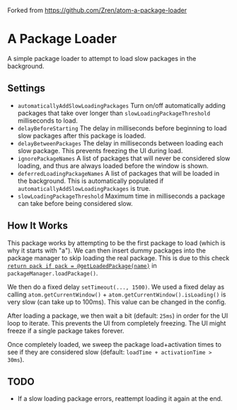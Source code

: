 Forked from https://github.com/Zren/atom-a-package-loader

# A Package Loader

A simple package loader to attempt to load slow packages in the background.

## Settings

* `automaticallyAddSlowLoadingPackages` Turn on/off automatically adding packages that take over longer than `slowLoadingPackageThreshold` milliseconds to load.
* `delayBeforeStarting` The delay in milliseconds before beginning to load slow packages after this package is loaded.
* `delayBetweenPackages` The delay in milliseconds between loading each slow package. This prevents freezing the UI during load.
* `ignorePackageNames` A list of packages that will never be considered slow loading, and thus are always loaded before the window is shown.
* `deferredLoadingPackageNames` A list of packages that will be loaded in the background. This is automatically populated if `automaticallyAddSlowLoadingPackages` is true.
* `slowLoadingPackageThreshold` Maximum time in milliseconds a package can take before being considered slow.

## How It Works

This package works by attempting to be the first package to load (which is why it starts with "a"). We can then insert dummy packages into the package manager to skip loading the real package. This is due to this check [`return pack if pack = @getLoadedPackage(name)`](https://github.com/atom/atom/blob/v0.106.0/src/package-manager.coffee#L152) in `packageManager.loadPackage()`.

We then do a fixed delay `setTimeout(..., 1500)`. We used a fixed delay as calling `atom.getCurrentWindow()` + `atom.getCurrentWindow().isLoading()` is very slow (can take up to 100ms). This value can be changed in the config.

After loading a package, we then wait a bit (default: `25ms`) in order for the UI loop to iterate. This prevents the UI from completely freezing. The UI might freeze if a single package takes forever.

Once completely loaded, we sweep the package load+activation times to see if they are considered slow (default: `loadTime + activationTime > 30ms`).

## TODO

* If a slow loading package errors, reattempt loading it again at the end.
